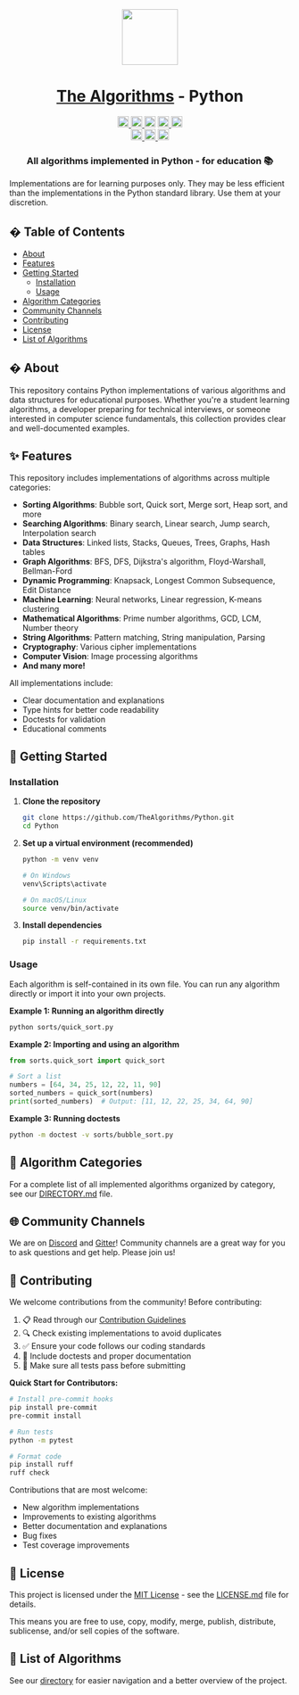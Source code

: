 <div align="center">
<!-- Title: -->
  <a href="https://github.com/TheAlgorithms/">
    <img src="https://raw.githubusercontent.com/TheAlgorithms/website/1cd824df116b27029f17c2d1b42d81731f28a920/public/logo.svg" height="100">
  </a>
  <h1><a href="https://github.com/TheAlgorithms/">The Algorithms</a> - Python</h1>

<!-- Labels: -->
  <!-- First row: -->
  <a href="https://gitpod.io/#https://github.com/TheAlgorithms/Python">
    <img src="https://img.shields.io/badge/Gitpod-Ready--to--Code-blue?logo=gitpod&style=flat-square" height="20" alt="Gitpod Ready-to-Code">
  </a>
  <a href="https://github.com/TheAlgorithms/Python/blob/master/CONTRIBUTING.md">
    <img src="https://img.shields.io/static/v1.svg?label=Contributions&message=Welcome&color=0059b3&style=flat-square" height="20" alt="Contributions Welcome">
  </a>
  <img src="https://img.shields.io/github/repo-size/TheAlgorithms/Python.svg?label=Repo%20size&style=flat-square" height="20">
  <a href="https://the-algorithms.com/discord">
    <img src="https://img.shields.io/discord/808045925556682782.svg?logo=discord&colorB=7289DA&style=flat-square" height="20" alt="Discord chat">
  </a>
  <a href="https://gitter.im/TheAlgorithms/community">
    <img src="https://img.shields.io/badge/Chat-Gitter-ff69b4.svg?label=Chat&logo=gitter&style=flat-square" height="20" alt="Gitter chat">
  </a>

  <!-- Second row: -->
  <br>
  <a href="https://github.com/TheAlgorithms/Python/actions">
    <img src="https://img.shields.io/github/actions/workflow/status/TheAlgorithms/Python/build.yml?branch=master&label=CI&logo=github&style=flat-square" height="20" alt="GitHub Workflow Status">
  </a>
  <a href="https://github.com/pre-commit/pre-commit">
    <img src="https://img.shields.io/badge/pre--commit-enabled-brightgreen?logo=pre-commit&logoColor=white&style=flat-square" height="20" alt="pre-commit">
  </a>
  <a href="https://docs.astral.sh/ruff/formatter/">
    <img src="https://img.shields.io/static/v1?label=code%20style&message=ruff&color=black&style=flat-square" height="20" alt="code style: black">
  </a>

<!-- Short description: -->
  <h3>All algorithms implemented in Python - for education 📚</h3>
</div>

Implementations are for learning purposes only. They may be less efficient than the implementations in the Python standard library. Use them at your discretion.

## � Table of Contents

- [About](#-about)
- [Features](#-features)
- [Getting Started](#-getting-started)
  - [Installation](#installation)
  - [Usage](#usage)
- [Algorithm Categories](#-algorithm-categories)
- [Community Channels](#-community-channels)
- [Contributing](#-contributing)
- [License](#-license)
- [List of Algorithms](#-list-of-algorithms)

## � About

This repository contains Python implementations of various algorithms and data structures for educational purposes. Whether you're a student learning algorithms, a developer preparing for technical interviews, or someone interested in computer science fundamentals, this collection provides clear and well-documented examples.

## ✨ Features

This repository includes implementations of algorithms across multiple categories:

- **Sorting Algorithms**: Bubble sort, Quick sort, Merge sort, Heap sort, and more
- **Searching Algorithms**: Binary search, Linear search, Jump search, Interpolation search
- **Data Structures**: Linked lists, Stacks, Queues, Trees, Graphs, Hash tables
- **Graph Algorithms**: BFS, DFS, Dijkstra's algorithm, Floyd-Warshall, Bellman-Ford
- **Dynamic Programming**: Knapsack, Longest Common Subsequence, Edit Distance
- **Machine Learning**: Neural networks, Linear regression, K-means clustering
- **Mathematical Algorithms**: Prime number algorithms, GCD, LCM, Number theory
- **String Algorithms**: Pattern matching, String manipulation, Parsing
- **Cryptography**: Various cipher implementations
- **Computer Vision**: Image processing algorithms
- **And many more!**

All implementations include:
- Clear documentation and explanations
- Type hints for better code readability
- Doctests for validation
- Educational comments

## 🚀 Getting Started

### Installation

1. **Clone the repository**
   ```bash
   git clone https://github.com/TheAlgorithms/Python.git
   cd Python
   ```

2. **Set up a virtual environment (recommended)**
   ```bash
   python -m venv venv
   
   # On Windows
   venv\Scripts\activate
   
   # On macOS/Linux
   source venv/bin/activate
   ```

3. **Install dependencies**
   ```bash
   pip install -r requirements.txt
   ```

### Usage

Each algorithm is self-contained in its own file. You can run any algorithm directly or import it into your own projects.

**Example 1: Running an algorithm directly**
```bash
python sorts/quick_sort.py
```

**Example 2: Importing and using an algorithm**
```python
from sorts.quick_sort import quick_sort

# Sort a list
numbers = [64, 34, 25, 12, 22, 11, 90]
sorted_numbers = quick_sort(numbers)
print(sorted_numbers)  # Output: [11, 12, 22, 25, 34, 64, 90]
```

**Example 3: Running doctests**
```bash
python -m doctest -v sorts/bubble_sort.py
```

## 📂 Algorithm Categories

For a complete list of all implemented algorithms organized by category, see our [DIRECTORY.md](DIRECTORY.md) file.

## 🌐 Community Channels

We are on [Discord](https://the-algorithms.com/discord) and [Gitter](https://gitter.im/TheAlgorithms/community)! Community channels are a great way for you to ask questions and get help. Please join us!

## 🤝 Contributing

We welcome contributions from the community! Before contributing:

1. 📋 Read through our [Contribution Guidelines](CONTRIBUTING.md)
2. 🔍 Check existing implementations to avoid duplicates
3. ✅ Ensure your code follows our coding standards
4. 🧪 Include doctests and proper documentation
5. 🎯 Make sure all tests pass before submitting

**Quick Start for Contributors:**
```bash
# Install pre-commit hooks
pip install pre-commit
pre-commit install

# Run tests
python -m pytest

# Format code
pip install ruff
ruff check
```

Contributions that are most welcome:
- New algorithm implementations
- Improvements to existing algorithms
- Better documentation and explanations
- Bug fixes
- Test coverage improvements

## 📄 License

This project is licensed under the [MIT License](LICENSE.md) - see the [LICENSE.md](LICENSE.md) file for details.

This means you are free to use, copy, modify, merge, publish, distribute, sublicense, and/or sell copies of the software.

## 📜 List of Algorithms

See our [directory](DIRECTORY.md) for easier navigation and a better overview of the project.
